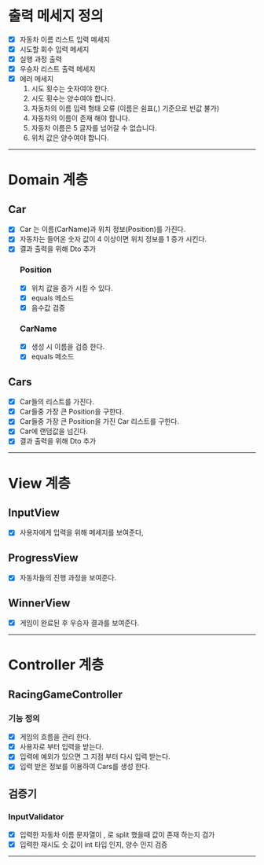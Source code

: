 # 출력 메세지 정의

- [x] 자동차 이름 리스트 입력 메세지
- [x] 시도할 회수 입력 메세지
- [x] 실행 과정 출력
- [x] 우승자 리스트 출력 메세지
- [x] 에러 메세지
    1. 시도 횟수는 숫자여야 한다.
    2. 시도 횟수는 양수여야 합니다.
    3. 자동차의 이름 입력 형태 오류 (이름은 쉼표(,) 기준으로 빈값 불가)
    4. 자동차의 이름이 존재 해야 합니다.
    5. 자동차 이름은 5 글자를 넘어갈 수 없습니다.
    6. 위치 값은 양수여야 합니다.

---

# Domain 계층

## Car

- [x] Car 는 이름(CarName)과 위치 정보(Position)를 가진다.
- [x] 자동차는 들어온 숫자 값이 4 이상이면 위치 정보를 1 증가 시킨다.
- [x] 결과 출력을 위해 Dto 추가
  ### Position
    - [x] 위치 값을 증가 시킬 수 있다.
    - [x] equals 메소드
    - [x] 음수값 검증
  ### CarName
    - [x] 생성 시 이름을 검증 한다.
    - [x] equals 메소드

## Cars

- [x] Car들의 리스트를 가진다.
- [x] Car들중 가장 큰 Position을 구한다.
- [x] Car들중 가장 큰 Position을 가진 Car 리스트를 구한다.
- [x] Car에 랜덤값을 넘긴다.
- [x] 결과 출력을 위해 Dto 추가

---

# View 계층

## InputView

- [x] 사용자에게 입력을 위해 메세지를 보여준다,

## ProgressView

- [x] 자동차들의 진행 과정을 보여준다.

## WinnerView

- [x] 게임이 완료된 후 우승자 결과를 보여준다.

---

# Controller 계층

## RacingGameController

### 기능 정의

- [x] 게임의 흐름을 관리 한다.
- [x] 사용자로 부터 입력을 받는다.
- [x] 입력에 예외가 있으면 그 지점 부터 다시 입력 받는다.
- [x] 입력 받은 정보를 이용하여 Cars를 생성 한다.

## 검증기

### InputValidator

- [x] 입력한 자동차 이름 문자열이 , 로 split 했을때 값이 존재 하는지 검가
- [x] 입력한 재시도 숫 값이 int 타입 인지, 양수 인지 검증

---